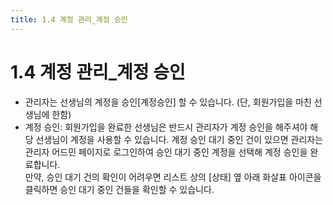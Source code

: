 ```yaml
---
title: 1.4 계정 관리_계정 승인
---
```

# 1.4 계정 관리_계정 승인

* 관리자는 선생님의 계정을 승인\[계정승인] 할 수 있습니다. (단, 회원가입을 마친 선생님에 한함) 
* 계정 승인: 회원가입을 완료한 선생님은 반드시 관리자가 계정 승인을 해주셔야 해당 선생님이 계정을 사용할 수 있습니다. 계정 승인 대기 중인 건이 있으면 관리자는 관리자 어드민 페이지로 로그인하여 승인 대기 중인 계정을 선택해 계정 승인을 완료합니다. \
  만약, 승인 대기 건의 확인이 어려우면 리스트 상의 \[상태] 옆 아래 화살표 아이콘을 클릭하면 승인 대기 중인 건들을 확인할 수 있습니다.
